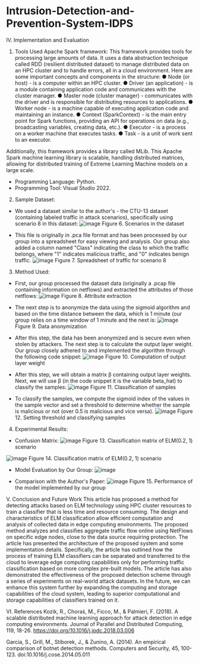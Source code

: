 # Intrusion-Detection-and-Prevention-System-IDPS
IV.	Implementation and Evaluation
1.	Tools Used
Apache Spark framework: This framework provides tools for processing large amounts of data. It uses a data abstraction technique called RDD (resilient distributed dataset) to manage distributed data on an HPC cluster and to handle errors, all in a cloud environment. Here are some important concepts and components in the structure:
●	Node (or host) - is a computer within an HPC cluster.
●	Driver (an application) - is a module containing application code and communicates with the cluster manager.
●	Master node (cluster manager) - communicates with the driver and is responsible for distributing resources to applications.
●	Worker node - is a machine capable of executing application code and maintaining an instance.
●	Context (SparkContext) - is the main entry point for Spark functions, providing an API for operations on data (e.g., broadcasting variables, creating data, etc.).
●	Executor - is a process on a worker machine that executes tasks.
●	Task - is a unit of work sent to an executor. 

Additionally, this framework provides a library called MLib. This Apache Spark machine learning library is scalable, handling distributed matrices, allowing for distributed training of Extreme Learning Machine models on a large scale.
-	Programming Language: Python.
-	Programming Tool: Visual Studio 2022.

2.	Sample Dataset:
-	We used a dataset similar to the author's - the CTU-13 dataset (containing labeled traffic in attack scenarios), specifically using scenario 8 in this dataset:
![image](https://github.com/nguyendinhkha/Intrusion-Detection-and-Prevention-System-IDPS-/assets/82517228/010fe05b-e3f2-4fff-a8a4-bd6f7e12318c)
Figure 6. Scenarios in the dataset

-	This file is originally in .pca file format and has been processed by our group into a spreadsheet for easy viewing and analysis. Our group also added a column named "Class" indicating the class to which the traffic belongs, where "1" indicates malicious traffic, and "0" indicates benign traffic.
![image](https://github.com/nguyendinhkha/Intrusion-Detection-and-Prevention-System-IDPS-/assets/82517228/295de76d-e68b-41d2-ab39-42db90c8f4b7)
Figure 7. Spreadsheet of traffic for scenario 8

3.	Method Used:
-	First, our group processed the dataset data (originally a .pcap file containing information on netflows) and extracted the attributes of those netflows:
![image](https://github.com/nguyendinhkha/Intrusion-Detection-and-Prevention-System-IDPS-/assets/82517228/6c86f16e-2c02-4b7a-a47d-dc16bdb3a510)
Figure 8. Attribute extraction

-	The next step is to anonymize the data using the sigmoid algorithm and based on the time distance between the data, which is 1 minute (our group relies on a time window of 1 minute and the next is:
![image](https://github.com/nguyendinhkha/Intrusion-Detection-and-Prevention-System-IDPS-/assets/82517228/60326232-33b8-478b-ac23-91afa8538940)
Figure 9. Data anonymization

-	After this step, the data has been anonymized and is secure even when stolen by attackers. The next step is to calculate the output layer weight. Our group closely adhered to and implemented the algorithm through the following code snippet:
![image](https://github.com/nguyendinhkha/Intrusion-Detection-and-Prevention-System-IDPS-/assets/82517228/9be9a343-6fa3-4742-97ab-3fbfafd21f5e)
Figure 10. Computation of output layer weight

-	After this step, we will obtain a matrix β containing output layer weights. Next, we will use β (in the code snippet it is the variable beta_hat) to classify the samples:
![image](https://github.com/nguyendinhkha/Intrusion-Detection-and-Prevention-System-IDPS-/assets/82517228/ccf7f0a5-2f5c-4fec-98df-65b9d837e361)
Figure 11. Classification of samples

-	To classify the samples, we compute the sigmoid index of the values in the sample vector and set a threshold to determine whether the sample is malicious or not (over 0.5 is malicious and vice versa).
![image](https://github.com/nguyendinhkha/Intrusion-Detection-and-Prevention-System-IDPS-/assets/82517228/835763fd-1f2d-408d-9c11-68ed2512cbc2)
Figure 12. Setting threshold and classifying samples

4.	Experimental Results:
-	Confusion Matrix:
![image](https://github.com/nguyendinhkha/Intrusion-Detection-and-Prevention-System-IDPS-/assets/82517228/dc5daa59-1fad-48fe-9163-0f6a1ce88f3e)
Figure 13. Classification matrix of ELM(0.2, 1) scenario

![image](https://github.com/nguyendinhkha/Intrusion-Detection-and-Prevention-System-IDPS-/assets/82517228/57953f1c-8243-4f78-b50f-8f4c42210052)
Figure 14. Classification matrix of ELM(0.2, 1) scenario

-	Model Evaluation by Our Group:
![image](https://github.com/nguyendinhkha/Intrusion-Detection-and-Prevention-System-IDPS-/assets/82517228/9b33f619-ccd6-4da0-b70c-cc06effa32dd)

-	Comparison with the Author's Paper:
![image](https://github.com/nguyendinhkha/Intrusion-Detection-and-Prevention-System-IDPS-/assets/82517228/31230c81-dbbe-4034-8f09-8375ef73e66c)
Figure 15. Performance of the model implemented by our group

V.	Conclusion and Future Work
This article has proposed a method for detecting attacks based on ELM technology using HPC cluster resources to train a classifier that is less time and resource consuming. The design and characteristics of ELM classification allow efficient computation and analysis of collected data in edge computing environments. The proposed method analyzes and classifies aggregate traffic flow online using NetFlows on specific edge nodes, close to the data source requiring protection. The article has presented the architecture of the proposed system and some implementation details. Specifically, the article has outlined how the process of training ELM classifiers can be separated and transferred to the cloud to leverage edge computing capabilities only for performing traffic classification based on more complex pre-built models. The article has also demonstrated the effectiveness of the proposed detection scheme through a series of experiments on real-world attack datasets.
In the future, we can enhance this system further by expanding the computing and storage capabilities of the cloud system, leading to superior computational and storage capabilities of classifiers trained on it.

VI.	References
Kozik, R., Choraś, M., Ficco, M., & Palmieri, F. (2018). A scalable distributed machine learning approach for attack detection in edge computing environments. Journal of Parallel and Distributed Computing, 119, 18-26. https://doi.org/10.1016/j.jpdc.2018.03.006

Garcia, S., Grill, M., Stiborek, J., & Zunino, A. (2014). An empirical comparison of botnet detection methods. Computers and Security, 45, 100-123. doi:10.1016/j.cose.2014.05.011










